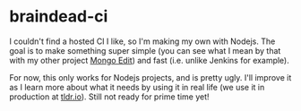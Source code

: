 braindead-ci
============

I couldn't find a hosted CI I like, so I'm making my own with Nodejs.
The goal is to make something super simple (you can see what I mean by
that with my other project [Mongo Edit](https://github.com/tldrio/mongo-edit))
and fast (i.e. unlike Jenkins for example).

For now, this only works for Nodejs projects, and is pretty ugly. I'll
improve it as I learn more about what it needs by using it in real life
(we use it in production at [tldr.io](http://tldr.io)). Still not ready
for prime time yet!
